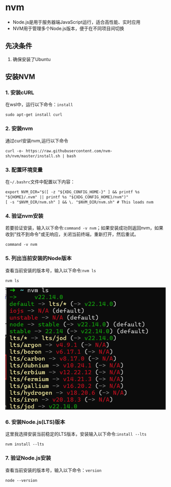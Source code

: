 # nvm
- Node.js是用于服务器端JavaScript运行，适合高性能、实时应用
- NVM用于管理多个Node.js版本，便于在不同项目间切换

## 先决条件
1. 确保安装了Ubuntu

## 安装NVM
### 1. 安装cURL
在wsl中，运行以下命令：`install`
```
sudo apt-get install curl
```

### 2. 安装nvm
通过curl安装nvm,运行以下命令
```
curl -o- https://raw.githubusercontent.com/nvm-sh/nvm/master/install.sh | bash
```

### 3. 配置环境变量
在`~/.bashrc`文件中配置以下内容：
```
export NVM_DIR="$([ -z "${XDG_CONFIG_HOME-}" ] && printf %s "${HOME}/.nvm" || printf %s "${XDG_CONFIG_HOME}/nvm")"
[ -s "$NVM_DIR/nvm.sh" ] && \. "$NVM_DIR/nvm.sh" # This loads nvm
```

### 4. 验证nvm安装
若要验证安装，输入以下命令:`command -v nvm`；如果安装成功则返回nvm，如果收到"找不到命令"或无响应，关闭当前终端，重新打开，然后重试。
```
command -v nvm
```                     

### 5. 列出当前安装的Node版本
查看当前安装的版本号，输入以下命令:`nvm ls`
```
nvm ls
```
![nvm](./nvm.png)
### 6. 安装Node.js(LTS)版本
这里我选择安装当前稳定的LTS版本，安装输入以下命令:`install --lts`
```
nvm install --lts
```

### 7. 验证Node.js安装
查看当前安装的版本号，输入以下命令：`version`
```
node --version
```